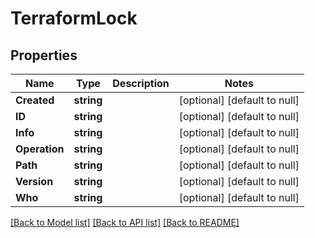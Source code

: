 # TerraformLock

## Properties
Name | Type | Description | Notes
------------ | ------------- | ------------- | -------------
**Created** | **string** |  | [optional] [default to null]
**ID** | **string** |  | [optional] [default to null]
**Info** | **string** |  | [optional] [default to null]
**Operation** | **string** |  | [optional] [default to null]
**Path** | **string** |  | [optional] [default to null]
**Version** | **string** |  | [optional] [default to null]
**Who** | **string** |  | [optional] [default to null]

[[Back to Model list]](../README.md#documentation-for-models) [[Back to API list]](../README.md#documentation-for-api-endpoints) [[Back to README]](../README.md)

